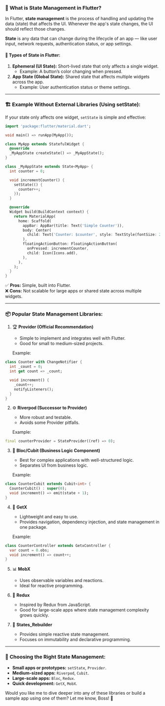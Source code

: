 ### 🚀 **What is State Management in Flutter?**

In Flutter, **state management** is the process of handling and updating the data (state) that affects the UI. Whenever the app's state changes, the UI should reflect those changes.  

**State** is any data that can change during the lifecycle of an app — like user input, network requests, authentication status, or app settings.

#### 🔑 **Types of State in Flutter:**  
1. **Ephemeral (UI State):** Short-lived state that only affects a single widget.  
   - Example: A button’s color changing when pressed.  
2. **App State (Global State):** Shared state that affects multiple widgets across the app.  
   - Example: User authentication status or theme settings.

---

### 🏗️ **Example Without External Libraries (Using setState):**

If your state only affects one widget, `setState` is simple and effective:

```dart
import 'package:flutter/material.dart';

void main() => runApp(MyApp());

class MyApp extends StatefulWidget {
  @override
  _MyAppState createState() => _MyAppState();
}

class _MyAppState extends State<MyApp> {
  int counter = 0;

  void incrementCounter() {
    setState(() {
      counter++;
    });
  }

  @override
  Widget build(BuildContext context) {
    return MaterialApp(
      home: Scaffold(
        appBar: AppBar(title: Text('Simple Counter')),
        body: Center(
          child: Text('Counter: $counter', style: TextStyle(fontSize: 24)),
        ),
        floatingActionButton: FloatingActionButton(
          onPressed: incrementCounter,
          child: Icon(Icons.add),
        ),
      ),
    );
  }
}
```
✅ **Pros:** Simple, built into Flutter.  
❌ **Cons:** Not scalable for large apps or shared state across multiple widgets.

---

### 📦 **Popular State Management Libraries:**

1. 🏆 **Provider (Official Recommendation)**  
   - Simple to implement and integrates well with Flutter.  
   - Good for small to medium-sized projects.  

   Example:  
```dart
class Counter with ChangeNotifier {
  int _count = 0;
  int get count => _count;

  void increment() {
    _count++;
    notifyListeners();
  }
}
```

2. ⚙️ **Riverpod (Successor to Provider)**  
   - More robust and testable.  
   - Avoids some Provider pitfalls.  

   Example:  
```dart
final counterProvider = StateProvider((ref) => 0);
```

3. 📐 **Bloc/Cubit (Business Logic Component)**  
   - Best for complex applications with well-structured logic.  
   - Separates UI from business logic.  

   Example:  
```dart
class CounterCubit extends Cubit<int> {
  CounterCubit() : super(0);
  void increment() => emit(state + 1);
}
```

4. 🧠 **GetX**  
   - Lightweight and easy to use.  
   - Provides navigation, dependency injection, and state management in one package.  

   Example:  
```dart
class CounterController extends GetxController {
  var count = 0.obs;
  void increment() => count++;
}
```

5. 📊 **MobX**  
   - Uses observable variables and reactions.  
   - Ideal for reactive programming.  

6. 🎯 **Redux**  
   - Inspired by Redux from JavaScript.  
   - Good for large-scale apps where state management complexity grows quickly.  

7. 📝 **States_Rebuilder**  
   - Provides simple reactive state management.  
   - Focuses on immutability and declarative programming.  

---

### 📌 **Choosing the Right State Management:**

- **Small apps or prototypes:** `setState`, `Provider`.  
- **Medium-sized apps:** `Riverpod`, `Cubit`.  
- **Large-scale apps:** `Bloc`, `Redux`.  
- **Quick development:** `GetX`, `MobX`.  

Would you like me to dive deeper into any of these libraries or build a sample app using one of them? Let me know, Boss! 💪